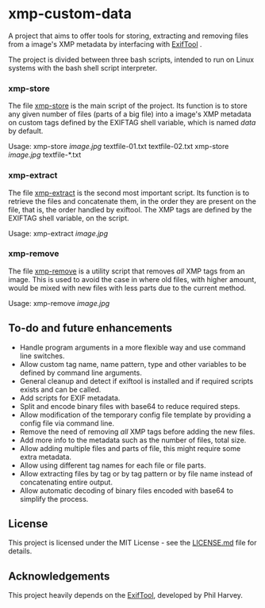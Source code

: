 # xmp-custom-data
A project that aims to offer tools for storing, extracting and removing files from a image's XMP metadata by interfacing with [ExifTool](https://www.sno.phy.queensu.ca/~phil/exiftool/) .

The project is divided between three bash scripts, intended to run on Linux systems with the bash shell script interpreter.

### xmp-store
The file [xmp-store](xmp-store) is the main script of the project. Its function is to store any given number of files (parts of a big file) into a image's XMP metadata on custom tags defined by the EXIFTAG shell variable, which is named *data* by default.

Usage:
xmp-store *image.jpg* textfile-01.txt textfile-02.txt
xmp-store *image.jpg* textfile-\*.txt

### xmp-extract
The file [xmp-extract](xmp-extract) is the second most important script. Its function is to retrieve the files and concatenate them, in the order they are present on the file, that is, the order handled by exiftool. The XMP tags are defined by the EXIFTAG shell variable, on the script.

Usage:
xmp-extract *image.jpg*

### xmp-remove
The file [xmp-remove](xmp-emove) is a utility script that removes *all* XMP tags from an image. This is used to avoid the case in where old files, with higher amount, would be mixed with new files with less parts due to the current method.

Usage:
xmp-remove *image.jpg*

## To-do and future enhancements
- Handle program arguments in a more flexible way and use command line switches.
- Allow custom tag name, name pattern, type and other variables to be defined by command line arguments.
- General cleanup and detect if exiftool is installed and if required scripts exists and can be called.
- Add scripts for EXIF metadata.
- Split and encode binary files with base64 to reduce required steps.
- Allow modification of the temporary config file template by providing a config file via command line.
- Remove the need of removing *all* XMP tags before adding the new files.
- Add more info to the metadata such as the number of files, total size.
- Allow adding multiple files and parts of file, this might require some extra metadata.
- Allow using different tag names for each file or file parts.
- Allow extracting files by tag or by tag pattern or by file name instead of concatenating entire output.
- Allow automatic decoding of binary files encoded with base64 to simplify the process.

## License
This project is licensed under the MIT License - see the [LICENSE.md](LICENSE.md) file for details.

## Acknowledgements
This project heavily depends on the [ExifTool](https://www.sno.phy.queensu.ca/~phil/exiftool/), developed by Phil Harvey.
